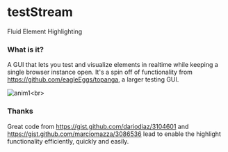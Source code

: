 # testStream
Fluid Element Highlighting

### What is it?

A GUI that lets you test and visualize elements in realtime while keeping a single browser instance open.
It's a spin off of functionality from https://github.com/eagleEggs/topanga, a larger testing GUI.

![anim1](https://github.com/eagleEggs/testStream/blob/master/testStream1.png?)<br>

### Thanks

Great code from https://gist.github.com/dariodiaz/3104601 and https://gist.github.com/marciomazza/3086536 lead to enable the highlight functionality efficiently, quickly and easily.


